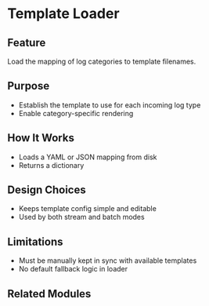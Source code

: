 # Template Loader

## Feature
Load the mapping of log categories to template filenames.

## Purpose
- Establish the template to use for each incoming log type
- Enable category-specific rendering

## How It Works
- Loads a YAML or JSON mapping from disk
- Returns a dictionary

## Design Choices
- Keeps template config simple and editable
- Used by both stream and batch modes

## Limitations
- Must be manually kept in sync with available templates
- No default fallback logic in loader

## Related Modules

